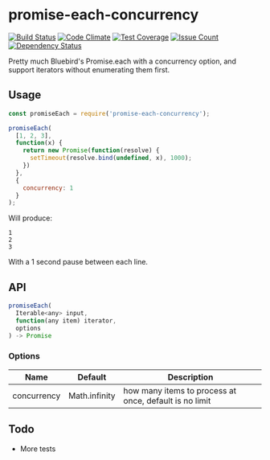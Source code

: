 # promise-each-concurrency
[![Build Status](https://travis-ci.org/leahciMic/promise-each-concurrency.svg?branch=master)](https://travis-ci.org/leahciMic/promise-each-concurrency)
[![Code Climate](https://codeclimate.com/github/leahciMic/promise-each-concurrency/badges/gpa.svg)](https://codeclimate.com/github/leahciMic/promise-each-concurrency)
[![Test Coverage](https://codeclimate.com/github/leahciMic/promise-each-concurrency/badges/coverage.svg)](https://codeclimate.com/github/leahciMic/promise-each-concurrency/coverage)
[![Issue Count](https://codeclimate.com/github/leahciMic/promise-each-concurrency/badges/issue_count.svg)](https://codeclimate.com/github/leahciMic/promise-each-concurrency)
[![Dependency Status](https://www.versioneye.com/user/projects/5770e219671894003644917f/badge.svg?style=flat)](https://www.versioneye.com/user/projects/5770e219671894003644917f)

Pretty much Bluebird's Promise.each with a concurrency option, and support iterators without enumerating them first.

## Usage

```js
const promiseEach = require('promise-each-concurrency');

promiseEach(
  [1, 2, 3],
  function(x) {
    return new Promise(function(resolve) {
      setTimeout(resolve.bind(undefined, x), 1000);
    })
  },
  {
    concurrency: 1
  }
);
```

Will produce:
```
1
2
3
```

With a 1 second pause between each line.

## API

```js
promiseEach(
  Iterable<any> input,
  function(any item) iterator,
  options
) -> Promise
```

### Options

| Name        | Default       | Description                                            |
|-------------|---------------|--------------------------------------------------------|
| concurrency | Math.infinity | how many items to process at once, default is no limit |


## Todo

* More tests
